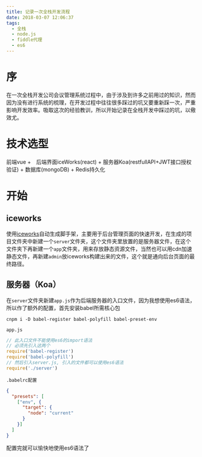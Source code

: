 ```yaml
---
title: 记录一次全栈开发流程
date: 2018-03-07 12:06:37
tags:
  - 全栈
  - node.js
  - fiddle代理
  - es6
---
```


# 序

在一次全栈开发公司会议管理系统过程中，由于涉及到许多之前用过的知识，然而因为没有进行系统的梳理，在开发过程中往往很多踩过的坑又要重新踩一次，严重影响开发效率。吸取这次的经验教训，所以开始记录在全栈开发中踩过的坑，以儆效尤。

# 技术选型

前端vue +　后端界面iceWorks(react) + 服务器Koa(restfullAPI+JWT接口授权验证) + 数据库(mongoDB) + Redis持久化

# 开始

## iceworks

使用[iceworks](https://alibaba.github.io/ice/#/iceworks)自动生成脚手架，主要用于后台管理页面的快速开发，在生成的项目文件夹中新建一个`server`文件夹，这个文件夹里放置的是服务器文件，在这个文件夹下再新建一个`app`文件夹，用来存放静态资源文件，当然也可以用cdn加速静态文件，再新建`admin`放iceworks构建出来的文件，这个就是通向后台页面的最终路径。

## 服务器（Koa）

在`server`文件夹新建`app.js`作为后端服务器的入口文件，因为我想使用es6语法，所以作了额外的配置，首先安装babel所需核心包
```
cnpm i -D babel-register babel-polyfill babel-preset-env
```
`app.js`
```javascript
// 此入口文件不能使用es6的import语法
// 必须先引入这两个
require('babel-register')
require('babel-polyfill')
// 然后引入server.js, 引入的文件都可以使用es6语法
require('./server')
```
`.babelrc配置`
```json
{
  "presets": [
    ["env", {
      "target": {
        "node": "current"
      }
    }]
  ]
}
```
配置完就可以愉快地使用es6语法了